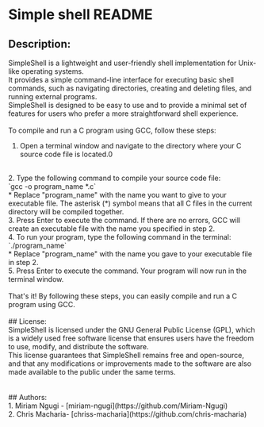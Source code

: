 # Simple shell README<br>
## Description:<br> 
SimpleShell is a lightweight and user-friendly shell implementation for Unix-like operating systems. <br>
It provides a simple command-line interface for executing basic shell commands, such as navigating directories, creating and deleting files, and running external programs.<br>
SimpleShell is designed to be easy to use and to provide a minimal set of features for users who prefer a more straightforward shell experience.<br>
<br>
To compile and run a C program using GCC, follow these steps:
<br>
1. Open a terminal window and navigate to the directory where your C source code file is located.0
<br>
2. Type the following command to compile your source code file:
<br>
`gcc -o program_name *.c`<br>
* Replace "program_name" with the name you want to give to your executable file. The asterisk (*) symbol means that all C files in the current directory will be compiled together.
<br>
3. Press Enter to execute the command. If there are no errors, GCC will create an executable file with the name you specified in step 2.
<br>
4. To run your program, type the following command in the terminal:
<br>
`./program_name`<br>
* Replace "program_name" with the name you gave to your executable file in step 2.
<br>
5. Press Enter to execute the command. Your program will now run in the terminal window.
<br>
<br>
That's it! By following these steps, you can easily compile and run a C program using GCC.
<br>
<br>
## License:<br>
SimpleShell is licensed under the GNU General Public License (GPL), which is a widely used free software license that ensures users have the freedom to use, modify, and distribute the software.<br>
This license guarantees that SimpleShell remains free and open-source, and that any modifications or improvements made to the software are also made available to the public under the same terms.<br>
<br>
<br>
## Authors:<br>
1. Miriam Ngugi - [miriam-ngugi](https://github.com/Miriam-Ngugi)<br>
2. Chris Macharia- [chriss-macharia](https://github.com/chris-macharia)
